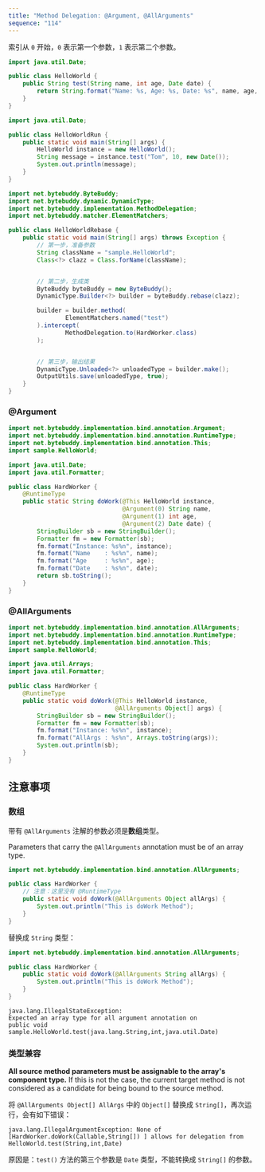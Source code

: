 ```yaml
---
title: "Method Delegation: @Argument, @AllArguments"
sequence: "114"
---
```


索引从 `0` 开始，`0` 表示第一个参数，`1` 表示第二个参数。

```java
import java.util.Date;

public class HelloWorld {
    public String test(String name, int age, Date date) {
        return String.format("Name: %s, Age: %s, Date: %s", name, age, date);
    }
}
```

```java
import java.util.Date;

public class HelloWorldRun {
    public static void main(String[] args) {
        HelloWorld instance = new HelloWorld();
        String message = instance.test("Tom", 10, new Date());
        System.out.println(message);
    }
}
```



```java
import net.bytebuddy.ByteBuddy;
import net.bytebuddy.dynamic.DynamicType;
import net.bytebuddy.implementation.MethodDelegation;
import net.bytebuddy.matcher.ElementMatchers;

public class HelloWorldRebase {
    public static void main(String[] args) throws Exception {
        // 第一步，准备参数
        String className = "sample.HelloWorld";
        Class<?> clazz = Class.forName(className);


        // 第二步，生成类
        ByteBuddy byteBuddy = new ByteBuddy();
        DynamicType.Builder<?> builder = byteBuddy.rebase(clazz);

        builder = builder.method(
                ElementMatchers.named("test")
        ).intercept(
                MethodDelegation.to(HardWorker.class)
        );


        // 第三步，输出结果
        DynamicType.Unloaded<?> unloadedType = builder.make();
        OutputUtils.save(unloadedType, true);
    }
}
```

### @Argument

```java
import net.bytebuddy.implementation.bind.annotation.Argument;
import net.bytebuddy.implementation.bind.annotation.RuntimeType;
import net.bytebuddy.implementation.bind.annotation.This;
import sample.HelloWorld;

import java.util.Date;
import java.util.Formatter;

public class HardWorker {
    @RuntimeType
    public static String doWork(@This HelloWorld instance,
                                @Argument(0) String name,
                                @Argument(1) int age,
                                @Argument(2) Date date) {
        StringBuilder sb = new StringBuilder();
        Formatter fm = new Formatter(sb);
        fm.format("Instance: %s%n", instance);
        fm.format("Name    : %s%n", name);
        fm.format("Age     : %s%n", age);
        fm.format("Date    : %s%n", date);
        return sb.toString();
    }
}
```

### @AllArguments

```java
import net.bytebuddy.implementation.bind.annotation.AllArguments;
import net.bytebuddy.implementation.bind.annotation.RuntimeType;
import net.bytebuddy.implementation.bind.annotation.This;
import sample.HelloWorld;

import java.util.Arrays;
import java.util.Formatter;

public class HardWorker {
    @RuntimeType
    public static void doWork(@This HelloWorld instance,
                              @AllArguments Object[] args) {
        StringBuilder sb = new StringBuilder();
        Formatter fm = new Formatter(sb);
        fm.format("Instance: %s%n", instance);
        fm.format("AllArgs : %s%n", Arrays.toString(args));
        System.out.println(sb);
    }
}
```

## 注意事项

### 数组

带有 `@AllArguments` 注解的参数必须是**数组**类型。

Parameters that carry the `@AllArguments` annotation must be of an array type.

```java
import net.bytebuddy.implementation.bind.annotation.AllArguments;

public class HardWorker {
    // 注意：这里没有 @RuntimeType
    public static void doWork(@AllArguments Object allArgs) {
        System.out.println("This is doWork Method");
    }
}
```

替换成 `String` 类型：

```java
import net.bytebuddy.implementation.bind.annotation.AllArguments;

public class HardWorker {
    public static void doWork(@AllArguments String allArgs) {
        System.out.println("This is doWork Method");
    }
}
```

```text
java.lang.IllegalStateException:
Expected an array type for all argument annotation on
public void sample.HelloWorld.test(java.lang.String,int,java.util.Date)
```

### 类型兼容

**All source method parameters must be assignable to the array's component type.**
If this is not the case, the current target method is not considered as a candidate for being bound to the source method.

将 `@AllArguments Object[] AllArgs` 中的 `Object[]` 替换成 `String[]`，再次运行，会有如下错误：

```text
java.lang.IllegalArgumentException: None of [HardWorker.doWork(Callable,String[]) ] allows for delegation from HelloWorld.test(String,int,Date)
```

原因是：`test()` 方法的第三个参数是 `Date` 类型，不能转换成 `String[]` 的参数。

